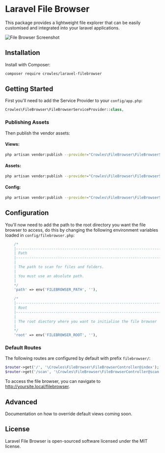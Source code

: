 # Laravel File Browser

This package provides a lightweight file explorer that can be easily customised and integrated into your laravel applications.

![File Browser Screenshot](https://raw.githubusercontent.com/raekw0n/laravel-filebrowser/master/screencapture-snuggles-local-filebrowser-2019-09-27-21_06_29%20(1).png)

## Installation
Install with  Composer:
```sh
composer require crowles/laravel-filebrowser
```

## Getting Started

First you'll need to add the Service Provider to your ```config/app.php```:
```php
Crowles\FileBrowser\FileBrowserServiceProvider::class,
```

### Publishing Assets
Then publish the vendor assets:

#### Views:
```sh
php artisan vendor:publish --provider="Crowles\FileBrowser\FileBrowserServiceProvider" --tag views
```
#### Assets:
```sh
php artisan vendor:publish --provider="Crowles\FileBrowser\FileBrowserServiceProvider" --tag assets
```
#### Config:
```sh
php artisan vendor:publish --provider="Crowles\FileBrowser\FileBrowserServiceProvider" --tag config
```

## Configuration
You'll now need to add the path to the root directory you want the file browser to access, do this by changing the following environment variables loaded in ```config/filebrowser.php```:
```php
    /*
    |--------------------------------------------------------------------------
    | Path
    |--------------------------------------------------------------------------
    |
    | The path to scan for files and folders.
    |
    | You must use an absolute path.
    |
    */
    'path' => env('FILEBROWSER_PATH', ''),

    /*
    |--------------------------------------------------------------------------
    | Root
    |--------------------------------------------------------------------------
    |
    | The root diectory where you want to initialise the file browser
    |
    */
    'root' => env('FILEBROWSER_ROOT', ''),
```
### Default Routes
The following routes are configured by default with prefix ```filebrowser/```:
```php
$router->get('/', '\Crowles\FileBrowser\FileBrowserController@index');
$router->get('/scan', '\Crowles\FileBrowser\FileBrowserController@scan');
```

To access the file browser, you can navigate to http://yoursite.local/filebrowser.

## Advanced

Documentation on how to override default views coming soon.

## License

Laravel File Browser is open-sourced software licensed under the MIT license.
